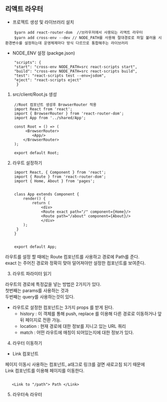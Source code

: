 ## 리액트 라우터


- 프로젝트 생성 및 라이브러리 설치

``` react
    $yarn add react-router-dom  //브라우저에서 사용되는 리액트 라우터  
    $yarn add cross-env --dev // NODE_PATH를 사용해 절대경로로 파일 불러올 시 환경변수를 설정하는데 운영체제마다 방식 다르므로 통합해주는 라이브러리  
```


- NODE_ENV 설정 (packge.json)

``` react
    "scripts": {  
    "start": "cross-env NODE_PATH=src react-scripts start",  
    "build": "cross-env NODE_PATH=src react-scripts build",  
    "test": "react-scripts test --env=jsdom",  
    "eject": "react-scripts eject"  
     }  
``` 


1. src/client/Root.js 생성

```
    //Root 컴포넌트 생성후 BrowserRouter 적용
    import React from 'react';
    import { BrowserRouter } from 'react-router-dom';
    import App from '../shared/App';

    const Root = () => (
         <BrowserRouter>
            <App/>
        </BrowserRouter>
    );

    export default Root;
```


2. 라우트 설정하기 

```
    import React, { Component } from 'react';
    import { Route } from 'react-router-dom';
    import { Home, About } from 'pages';


    class App extends Component {
        render() {
            return (
                <div>
                <Route exact path="/" component={Home}/>
                <Route path="/about" component={About}/>
                </div>
        );
     }
    }
    

    export default App;
```

  라우트를 설정 할 때에는 Route 컴포넌트를 사용하고 경로에 Path를 준다.  
  exact 는 주어진 경로와 정확히 맞아 덜어져야만 설정한 컴포넌트를 보여준다.  

3. 라우트 파라미터 읽기

라우트의 경로에 특정값을 넣는 방법은 2가지가 있다.   
첫번째는 params를 사용하는 것과    
두번째는 query를 사용하는것이 있다.   

- 라우트로 설정한 컴포넌트는 3가지 props 를 받게 된다.
  - history : 이 객체를 통해 push, replace 를 이용해 다른 경로로 이동하거나 앞 뒤 페이지로 전환 가능.
  - location : 현재 경로에 대한 정보를 지니고 있는 URL 쿼리
  - match : 어떤 라우트에 매칭이 되어있는지에 대한 정보가 있다.


4. 라우터 이동하기

- Link 컴포넌트 

페이지 이동시 사용하는 컴포넌트, a태그로 링크를 걸면 새로고침 되기 때문에    
Link 컴포넌트를 이용해 페이지를 이동한다.

```Link

   <Link to "/path"> Path </Link> 

```

5. 라우터속 라우터